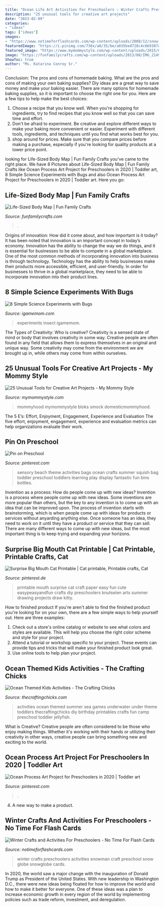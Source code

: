```yaml
---
title: "Ocean Life Art Activities For Preschoolers : Winter Crafts Preschoolers Activities Snowman Craft Preschool Snow Globe Snowglobe Cards"
description: "25 unusual tools for creative art projects"
date: "2023-02-09"
categories:
- "ideas"
tags: ["ideas"]
images:
- "https://www.notimeforflashcards.com/wp-content/uploads/2008/12/snow-globe-snoman-winter-craft-for-kids-.jpg"
featuredImage: "https://i.pinimg.com/736x/a0/35/be/a035bed728c4c669387ab1281ce88528.jpg"
featured_image: "https://www.mymommystyle.com/wp-content/uploads/2015/06/20-13184-post/painting-with-legos-1.jpg"
image: "https://funfamilycrafts.com/wp-content/uploads/2013/08/IMG_2149.jpg"
ShowToc: true
author: "Ms. Katarina Conroy Sr."
---
```



Conclusion: The pros and cons of homemade baking.
What are the pros and cons of making your own baking supplies? Diy ideas are a great way to save money and make your baking easier. There are many options for homemade baking supplies, so it is important to choose the right one for you. Here are a few tips to help make the best choices: 
1. Choose a recipe that you know well. When you're shopping for ingredients, try to find recipes that you know well so that you can save time and effort. 
2. Don't be afraid to experiment. Be creative and explore different ways to make your baking more convenient or easier. Experiment with different tools, ingredients, and techniques until you find what works best for you. 
3. shop around for prices. Make sure that you compare prices before making a purchase, especially if you're looking for quality products at a lower price point.

	

		
looking for Life-Sized Body Map | Fun Family Crafts you've came to the right place. We have 8 Pictures about Life-Sized Body Map | Fun Family Crafts like Ocean Process Art Project for Preschoolers in 2020 | Toddler art, 8 Simple Science Experiments with Bugs and also Ocean Process Art Project for Preschoolers in 2020 | Toddler art. Here you go:
		
    
## Life-Sized Body Map | Fun Family Crafts

<img loading=lazy src="https://funfamilycrafts.com/wp-content/uploads/2013/08/IMG_2149.jpg" onerror="this.onerror=null;this.src='https://tse1.mm.bing.net/th?id=OIP.gTmHu1WGy-Ftx72yM1BPcQHaLG&amp;pid=15.1';" alt="Life-Sized Body Map | Fun Family Crafts">

_Source: funfamilycrafts.com_

>. 

	

Origins of innovation: How did it come about, and how important is it today?
It has been noted that innovation is an important concept in today’s economy. Innovation has the ability to change the way we do things, and it is essential for businesses to be able to compete in a global marketplace. One of the most common methods of incorporating innovation into business is through technology. Technology has the ability to help businesses make their products more accessible, efficient, and user-friendly. In order for businesses to thrive in a global marketplace, they need to be able to incorporate innovation into their product lines.

    
## 8 Simple Science Experiments With Bugs

<img loading=lazy src="https://igamemom.com/wp-content/uploads/2020/06/bug-science-experiments-curious-kids.jpg" onerror="this.onerror=null;this.src='https://tse2.mm.bing.net/th?id=OIP.coUl2m2QdrX-KZ5UNwZpagHaL2&amp;pid=15.1';" alt="8 Simple Science Experiments with Bugs">

_Source: igamemom.com_

>experiments insect igamemom. 

	

The Types of Creativity: Who is creative?
Creativity is a sensed state of mind or body that involves creativity in some way. Creative people are often found in any field that allows them to express themselves in an original and unique way. Some creativity may come from the environment we are brought up in, while others may come from within ourselves.

    
## 25 Unusual Tools For Creative Art Projects - My Mommy Style

<img loading=lazy src="https://www.mymommystyle.com/wp-content/uploads/2015/06/20-13184-post/painting-with-legos-1.jpg" onerror="this.onerror=null;this.src='https://tse3.mm.bing.net/th?id=OIP.7a2y7gRlVDIAIP2jGDEn8wHaLG&amp;pid=15.1';" alt="25 Unusual Tools for Creative Art Projects - My Mommy Style">

_Source: mymommystyle.com_

>mommyhood mymommystyle bloks smock domesticmommyhood. 

	

The 5 E’s: Effort, Enjoyment, Engagement, Experience and Evaluation
The five effort, enjoyment, engagement, experience and evaluation metrics can help organizations evaluate their work.

    
## Pin On Preschool

<img loading=lazy src="https://i.pinimg.com/736x/c4/8c/1b/c48c1b742af2760340bc92736c15ea66.jpg" onerror="this.onerror=null;this.src='https://tse2.mm.bing.net/th?id=OIP.VqXpFo57I4OQ3COw2Cg-FwDMEy&amp;pid=15.1';" alt="Pin on Preschool">

_Source: pinterest.com_

>sensory beach theme activities bags ocean crafts summer squish bag toddler preschool toddlers learning play display fantastic fun bins bottles. 

	

Invention as a process: How do people come up with new ideas?
Invention is a process where people come up with new ideas. Some inventions are more popular than others, but the key to any invention is to come up with an idea that can be improved upon. The process of invention starts with brainstorming, which is when people come up with ideas for products or services without anyarding anything else. Once someone has an idea, they need to work on it until they have a product or service that they can sell. There are many different ways to come up with new ideas, but the most important thing is to keep trying and expanding your horizons.

    
## Surprise Big Mouth Cat Printable | Cat Printable, Printable Crafts, Cat

<img loading=lazy src="https://i.pinimg.com/736x/11/30/41/113041bcc3804b304dd55224a5e6675c.jpg" onerror="this.onerror=null;this.src='https://tse3.mm.bing.net/th?id=OIP.qtKgkH_zRHvoOosFhd_2uAHaLG&amp;pid=15.1';" alt="Surprise Big Mouth Cat Printable | Cat printable, Printable crafts, Cat">

_Source: pinterest.de_

>printable mouth surprise cat craft paper easy fun cute easypeasyandfun crafts diy preschoolers knutselen arts summer drawing projects draw kitty. 

	

How to finished product
If you're aren't able to find the finished product you're looking for on your own, there are a few simple ways to help yourself out. Here are three examples: 
1. Check out a store's online catalog or website to see what colors and styles are available. This will help you choose the right color scheme and style for your project.
2. Attend a tutorial or workshop specific to your project. These events can provide tips and tricks that will make your finished product look great.
3. Use online tools to help plan your project.

    
## Ocean Themed Kids Activities - The Crafting Chicks

<img loading=lazy src="http://thecraftingchicks.com/wp-content/uploads/2015/06/ocean-themed-activities.jpg" onerror="this.onerror=null;this.src='https://tse3.mm.bing.net/th?id=OIP.9_VONrNW6O8AtnvIvGyk3QHaKE&amp;pid=15.1';" alt="Ocean Themed Kids Activities - The Crafting Chicks">

_Source: thecraftingchicks.com_

>activities ocean themed summer sea games underwater under theme toddlers thecraftingchicks diy birthday printables crafts fun camp preschool toddler jellyfish. 

	

What is Creative?
Creative people are often considered to be those who enjoy making things. Whether it's working with their hands or utilizing their creativity in other ways, creative people can bring something new and exciting to the world.

    
## Ocean Process Art Project For Preschoolers In 2020 | Toddler Art

<img loading=lazy src="https://i.pinimg.com/736x/a0/35/be/a035bed728c4c669387ab1281ce88528.jpg" onerror="this.onerror=null;this.src='https://tse4.mm.bing.net/th?id=OIP.d8kkC0NDHhDUFxSJkaRKzQHaLG&amp;pid=15.1';" alt="Ocean Process Art Project for Preschoolers in 2020 | Toddler art">

_Source: pinterest.com_

>. 

	

4. A new way to make a product.

    
## Winter Crafts And Activities For Preschoolers - No Time For Flash Cards

<img loading=lazy src="https://www.notimeforflashcards.com/wp-content/uploads/2008/12/snow-globe-snoman-winter-craft-for-kids-.jpg" onerror="this.onerror=null;this.src='https://tse2.mm.bing.net/th?id=OIP.j6yK_2fktHuEhH6V_JncWgAAAA&amp;pid=15.1';" alt="Winter Crafts and Activities For Preschoolers - No Time For Flash Cards">

_Source: notimeforflashcards.com_

>winter crafts preschoolers activities snowman craft preschool snow globe snowglobe cards. 

	

In 2020, the world saw a major change with the inauguration of Donald Trump as President of the United States. With new leadership in Washington D.C., there were new ideas being floated for how to improve the world and how to make it better for everyone. One of these ideas was a plan to increase economic growth in every region of the world by implementing policies such as trade reform, investment, and deregulation.

